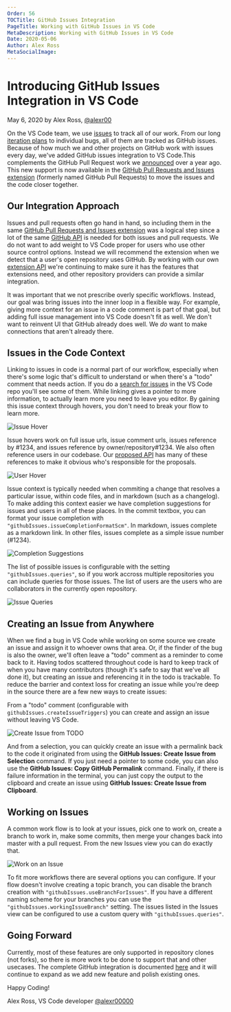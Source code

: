 ```yaml
---
Order: 56
TOCTitle: GitHub Issues Integration
PageTitle: Working with GitHub Issues in VS Code
MetaDescription: Working with GitHub Issues in VS Code
Date: 2020-05-06
Author: Alex Ross
MetaSocialImage:
---
```

# Introducing GitHub Issues Integration in VS Code

May 6, 2020 by Alex Ross, [@alexr00](https://github.com/alexr00/)

On the VS Code team, we use [issues](https://github.com/microsoft/vscode/issues) to track all of our work. From our long [iteration plans](https://github.com/microsoft/vscode/issues?q=is%3Aopen+is%3Aissue+label%3Aiteration-plan) to individual bugs, all of them are tracked as GitHub issues. Because of how much we and other projects on GitHub work with issues every day, we've added GitHub issues integration to VS Code.This complements the GitHub Pull Request work we [announced](https://code.visualstudio.com/blogs/2018/09/10/introducing-github-pullrequests) over a year ago. This new support is now available in the [GitHub Pull Requests and Issues extension](https://marketplace.visualstudio.com/items?itemName=GitHub.vscode-pull-request-github) (formerly named GitHub Pull Requests) to move the issues and the code closer together.


## Our Integration Approach

Issues and pull requests often go hand in hand, so including them in the same [GitHub Pull Requests and Issues extension](https://marketplace.visualstudio.com/items?itemName=GitHub.vscode-pull-request-github) was a logical step since a lot of the same [GitHub API](https://developer.github.com/v4/) is needed for both issues and pull requests. We do not want to add weight to VS Code proper for users who use other source control options. Instead we will recommend the extension when we detect that a user's open repository uses GitHub. By working with our own [extension API](https://code.visualstudio.com/api/references/vscode-api) we're continuing to make sure it has the features that extensions need, and other repository providers can provide a similar integration.

It was important that we not prescribe overly specific workflows. Instead, our goal was bring issues into the inner loop in a flexible way. For example, giving more context for an issue in a code comment is part of that goal, but adding full issue management into VS Code doesn't fit as well. We don't want to reinvent UI that GitHub already does well. We *do* want to make connections that aren't already there.

## Issues in the Code Context

Linking to issues in code is a normal part of our workflow, especially when there's some logic that's difficult to understand or when there's a "todo" comment that needs action. If you do a [search for issues](https://github.com/microsoft/vscode/search?q=%22microsoft%2Fvscode%2Fissues%2F%22&unscoped_q=%22microsoft%2Fvscode%2Fissues%2F%22) in the VS Code repo you'll see some of them. While linking gives a pointer to more information, to actually learn more you need to leave you editor. By gaining this issue context through hovers, you don't need to break your flow to learn more.

![Issue Hover](issue-hover.png)

Issue hovers work on full issue urls, issue comment urls, issues reference by #1234, and issues reference by owner/repository#1234. We also often reference users in our codebase. Our [proposed API](https://github.com/microsoft/vscode/blob/d8317abc50e347d76fd471f5a070996cc7f73e20/src/vs/vscode.proposed.d.ts) has many of these references to make it obvious who's responsible for the proposals.

![User Hover](user-hover.png)

Issue context is typically needed when commiting a change that resolves a particular issue, within code files, and in markdown (such as a changelog). To make adding this context easier we have completion suggestions for issues and users in all of these places. In the commit textbox, you can format your issue completion with `"githubIssues.issueCompletionFormatScm"`. In markdown, issues complete as a markdown link. In other files, issues complete as a simple issue number (#1234).

![Completion Suggestions](completion-suggestions.gif)

The list of possible issues is configurable with the setting `"githubIssues.queries"`, so if you work accross multiple repositories you can include queries for those issues. The list of users are the users who are collaborators in the currently open repository.

![Issue Queries](issue-queries.png)

## Creating an Issue from Anywhere

When we find a bug in VS Code while working on some source we create an issue and assign it to whoever owns that area. Or, if the finder of the bug is also the owner, we'll often leave a "todo" comment as a reminder to come back to it. Having todos scattered throughout code is hard to keep track of when you have many contributors (though it's safe to say that we've all done it), but creating an issue and referencing it in the todo is trackable. To reduce the barrier and context loss for creating an issue while you're deep in the source there are a few new ways to create issues:

From a "todo" comment (configurable with `githubIssues.createIssueTriggers`) you can create and assign an issue without leaving VS Code.

![Create Issue from TODO](create-from-todo.gif)

And from a selection, you can quickly create an issue with a permalink back to the code it originated from using the **GitHub Issues: Create Issue from Selection** command. If you just need a pointer to some code, you can also use the **GitHub Issues: Copy GitHub Permalink** command. Finally, if there is failure information in the terminal, you can just copy the output to the clipboard and create an issue using **GitHub Issues: Create Issue from Clipboard**.

## Working on Issues

A common work flow is to look at your issues, pick one to work on, create a branch to work in, make some commits, then merge your changes back into master with a pull request. From the new Issues view you can do exactly that.

![Work on an Issue](work-on-issue.gif)

To fit more workflows there are several options you can configure. If your flow doesn't involve creating a topic branch, you can disable the branch creation with `"githubIssues.useBranchForIssues"`. If you have a different naming scheme for your branches you can use the `"githubIssues.workingIssueBranch"` setting. The issues listed in the Issues view can be configured to use a custom query with `"githubIssues.queries"`.

## Going Forward

Currently, most of these features are only supported in repository clones (not forks), so there is more work to be done to support that and other usecases. The complete GitHub integration is documented [here](https://code.visualstudio.com/docs/editor/github) and it will continue to expand as we add new feature and polish existing ones.

Happy Coding!

Alex Ross, VS Code developer
[@alexr00000](https://twitter.com/alexr00000)